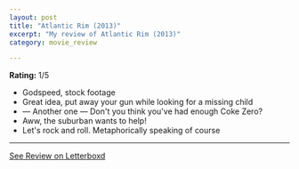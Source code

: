 ```yaml
---
layout: post
title: "Atlantic Rim (2013)"
excerpt: "My review of Atlantic Rim (2013)"
category: movie_review

---
```


**Rating:** 1/5

* Godspeed, stock footage
* Great idea, put away your gun while looking for a missing child
* — Another one — Don't you think you've had enough Coke Zero?
* Aww, the suburban wants to help!
* Let's rock and roll. Metaphorically speaking of course

<hr>

[See Review on Letterboxd](https://boxd.it/6wmiRn)
